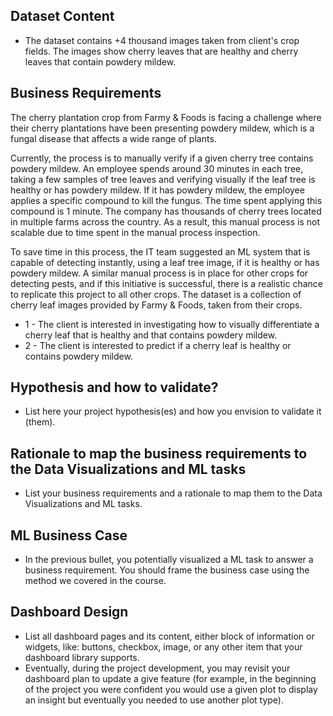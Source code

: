 ## Dataset Content
* The dataset contains +4 thousand images taken from client's crop fields. The images show cherry leaves that are healthy and cherry leaves that contain powdery mildew.


## Business Requirements
The cherry plantation crop from Farmy & Foods is facing a challenge where their cherry plantations have been presenting powdery mildew, which is a fungal disease that affects a wide range of plants.

Currently, the process is to manually verify if a given cherry tree contains powdery mildew. An employee spends around 30 minutes in each tree, taking a few samples of tree leaves and verifying visually if the leaf tree is healthy or has powdery mildew. If it has powdery mildew, the employee applies a specific compound to kill the fungus. The time spent applying this compound is 1 minute.  The company has thousands of cherry trees located in multiple farms across the country. As a result, this manual process is not scalable due to time spent in the manual process inspection.

To save time in this process, the IT team suggested an ML system that is capable of detecting instantly, using a leaf tree image, if it is healthy or has powdery mildew. A similar manual process is in place for other crops for detecting pests, and if this initiative is successful, there is a realistic chance to replicate this project to all other crops. The dataset is a collection of cherry leaf images provided by Farmy & Foods, taken from their crops.


* 1 - The client is interested in investigating how to visually differentiate a cherry leaf that is healthy and that contains powdery mildew.
* 2 - The client is interested to predict if a cherry leaf is healthy or contains powdery mildew.


## Hypothesis and how to validate?
* List here your project hypothesis(es) and how you envision to validate it (them).


## Rationale to map the business requirements to the Data Visualizations and ML tasks
* List your business requirements and a rationale to map them to the Data Visualizations and ML tasks.


## ML Business Case
* In the previous bullet, you potentially visualized a ML task to answer a business requirement. You should frame the business case using the method we covered in the course.


## Dashboard Design
* List all dashboard pages and its content, either block of information or widgets, like: buttons, checkbox, image, or any other item that your dashboard library supports.
* Eventually, during the project development, you may revisit your dashboard plan to update a give feature (for example, in the beginning of the project you were confident you would use a given plot to display an insight but eventually you needed to use another plot type).